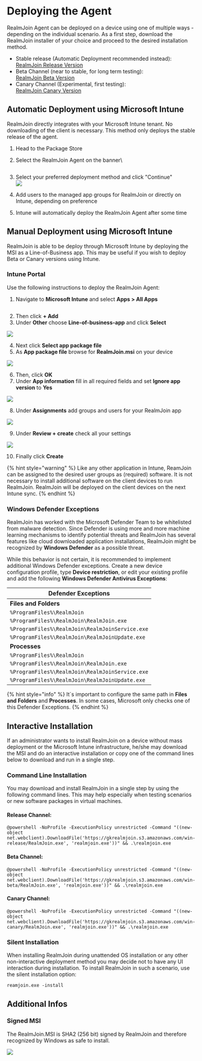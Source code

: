 # Deploying the Agent

RealmJoin Agent can be deployed on a device using one of multiple ways - depending on the individual scenario. As a first step, download the RealmJoin installer of your choice and proceed to the desired installation method.

* Stable release (Automatic Deployment recommended instead):\
  [RealmJoin Release Version](https://gkrealmjoin.s3.amazonaws.com/win-release/RealmJoin.msi)
* Beta Channel (near to stable, for long term testing):\
  [RealmJoin Beta Version](https://gkrealmjoin.s3.amazonaws.com/win-beta/RealmJoin.msi)
* Canary Channel (Experimental, first testing):\
  [RealmJoin Canary Version](https://gkrealmjoin.s3.amazonaws.com/win-canary/RealmJoin.msi)

## Automatic Deployment using Microsoft Intune

RealmJoin directly integrates with your Microsoft Intune tenant. No downloading of the client is necessary. This method only deploys the stable release of the agent.

1. Head to the Package Store
2.  Select the RealmJoin Agent on the banner\


    <figure><img src="../.gitbook/assets/image (312).png" alt=""><figcaption></figcaption></figure>
3. Select your preferred deployment method and click "Continue"\
   ![](<../.gitbook/assets/image (313).png>)
4. Add users to the managed app groups for RealmJoin or directly on Intune, depending on preference
5. Intune will automatically deploy the RealmJoin Agent after some time

## Manual Deployment using Microsoft Intune

RealmJoin is able to be deploy through Microsoft Intune by deploying the MSI as a Line-of-Business app. This may be useful if you wish to deploy Beta or Canary versions using Intune.

### Intune Portal

Use the following instructions to deploy the RealmJoin Agent:

1. Navigate to **Microsoft Intune** and select **Apps > All Apps**

<figure><img src="../.gitbook/assets/image (311).png" alt=""><figcaption></figcaption></figure>

2. Then click **+ Add**
3. Under **Other** choose **Line-of-business-app** and click **Select**

![](<../.gitbook/assets/image (236).png>)

4. Next click **Select app package file**
5. As **App package file** browse for **RealmJoin.msi** on your device

![](<../.gitbook/assets/image (139).png>)

6. Then, click **OK**
7. Under **App information** fill in all required fields and set **Ignore app version** to **Yes**

![](<../.gitbook/assets/image (216).png>)

8. Under **Assignments** add groups and users for your RealmJoin app

![](<../.gitbook/assets/image (152).png>)

9. Under **Review + create** check all your settings

![](<../.gitbook/assets/image (121).png>)

10. Finally click **Create**

{% hint style="warning" %}
Like any other application in Intune, ReamJoin can be assigned to the desired user groups as (required) software. It is not necessary to install additional software on the client devices to run RealmJoin. RealmJoin will be deployed on the client devices on the next Intune sync.
{% endhint %}

### Windows Defender Exceptions

RealmJoin has worked with the Microsoft Defender Team to be whitelisted from malware detection. Since Defender is using more and more machine learning mechanisms to identify potential threats and RealmJoin has several features like cloud downloaded application installations, RealmJoin might be recognized by **Windows Defender** as a possible threat.

While this behavior is not certain, it is recommended to implement additional Windows Defender exceptions. Create a new device configuration profile, type **Device restriction**, or edit your existing profile and add the following **Windows Defender Antivirus Exceptions**:

| Defender Exceptions                             |
| ----------------------------------------------- |
| **Files and Folders**                           |
| `%ProgramFiles%\RealmJoin`                      |
| `%ProgramFiles%\RealmJoin\RealmJoin.exe`        |
| `%ProgramFiles%\RealmJoin\RealmJoinService.exe` |
| `%ProgramFiles%\RealmJoin\RealmJoinUpdate.exe`  |
| **Processes**                                   |
| `%ProgramFiles%\RealmJoin`                      |
| `%ProgramFiles%\RealmJoin\RealmJoin.exe`        |
| `%ProgramFiles%\RealmJoin\RealmJoinService.exe` |
| `%ProgramFiles%\RealmJoin\RealmJoinUpdate.exe`  |

{% hint style="info" %}
It\`s important to configure the same path in **Files and Folders** and **Processes**. In some cases, Microsoft only checks one of this Defender Exceptions.
{% endhint %}

## Interactive Installation

If an administrator wants to install RealmJoin on a device without mass deployment or the Microsoft Intune infrastructure, he/she may download the MSI and do an interactive installation or copy one of the command lines below to download and run in a single step.

### Command Line Installation

You may download and install RealmJoin in a single step by using the following command lines. This may help especially when testing scenarios or new software packages in virtual machines.

#### Release Channel:

```
@powershell -NoProfile -ExecutionPolicy unrestricted -Command "((new-object net.webclient).DownloadFile('https://gkrealmjoin.s3.amazonaws.com/win-release/RealmJoin.exe', 'realmjoin.exe'))" && .\realmjoin.exe
```

#### Beta Channel:

```
@powershell -NoProfile -ExecutionPolicy unrestricted -Command "((new-object net.webclient).DownloadFile('https://gkrealmjoin.s3.amazonaws.com/win-beta/RealmJoin.exe', 'realmjoin.exe'))" && .\realmjoin.exe
```

#### Canary Channel:

```
@powershell -NoProfile -ExecutionPolicy unrestricted -Command "((new-object net.webclient).DownloadFile('https://gkrealmjoin.s3.amazonaws.com/win-canary/RealmJoin.exe', 'realmjoin.exe'))" && .\realmjoin.exe
```

### Silent Installation

When installing RealmJoin during unattended OS installation or any other non-interactive deployment method you may decide not to have any UI interaction during installation. To install RealmJoin in such a scenario, use the silent installation option:

```
reamjoin.exe -install
```

## Additional Infos

### Signed MSI

The RealmJoin.MSI is SHA2 (256 bit) signed by RealmJoin and therefore recognized by Windows as safe to install.

![](<../.gitbook/assets/image (227).png>)

